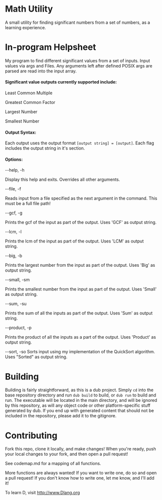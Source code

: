 # Math Utility
A small utility for finding significant numbers from a set of numbers, as a learning experience.

# In-program Helpsheet
My program to find different significant values from a set of inputs. Input values via args and Files. Any arguments left after defined POSIX args are parsed are read into the input array.
#### Significant value outputs currently supported include:

   Least Common Multiple
	
   Greatest Common Factor

   Largest Number

   Smallest Number

#### Output Syntax:
Each output uses the output format ```[output string] = [output]```. Each flag includes the output string in it's section.

#### Options:

--help, -h

  Display this help and exits. Overrides all other arguments.

--file, -f

   Reads input from a file specified as the next argument in the command. This must be a full file path!

--gcf, -g

   Prints the gcf of the input as part of the output. Uses 'GCF' as output string.

--lcm, -l

  Prints the lcm of the input as part of the output. Uses 'LCM' as output string.

--big, -b

  Prints the largest number from the input as part of the output. Uses 'Big' as output string.

--small, -sm

  Prints the smallest number from the input as part of the output. Uses 'Small' as output string.

--sum, -su

  Prints the sum of all the inputs as part of the output. Uses 'Sum' as output string.

--product, -p

  Prints the product of all the inputs as a part of the output. Uses 'Product' as output string.

--sort, -so
  Sorts input using my implementation of the QuickSort algorithm. Uses "Sorted" as output string.

# Building
Building is fairly straightforward, as this is a dub project. Simply ```cd``` into the base repository directory and run ```dub build``` to build, or ```dub run``` to build and run. The executable will be located in the main directory, and will be ignored by this repository, as will any object code or other platform-specific stuff generated by dub. If you end up with generated content that should not be included in the repository, please add it to the gitignore.

# Contributing
Fork this repo, clone it locally, and make changes! When you're ready, push your local changes to your fork, and then open a pull request!

See codemap.md for a mapping of all functions.

More functions are always wanted! If you want to write one, do so and open a pull request! If you don't know how to write one, let me know, and I'll add it!

To learn D, visit http://www.Dlang.org
